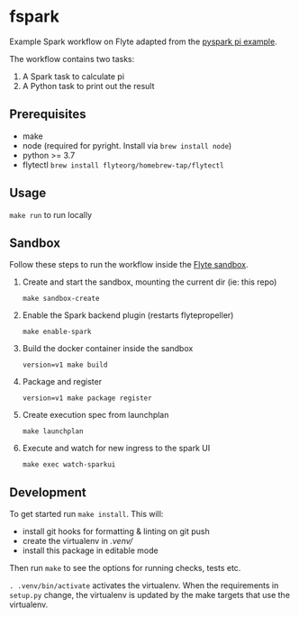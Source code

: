 # fspark

Example Spark workflow on Flyte adapted from the [pyspark pi example](https://docs.flyte.org/projects/cookbook/en/latest/auto/integrations/kubernetes/k8s_spark/pyspark_pi.html).

The workflow contains two tasks:

1. A Spark task to calculate pi
1. A Python task to print out the result

## Prerequisites

- make
- node (required for pyright. Install via `brew install node`)
- python >= 3.7
- flytectl `brew install flyteorg/homebrew-tap/flytectl`

## Usage

`make run` to run locally

## Sandbox

Follow these steps to run the workflow inside the [Flyte sandbox](https://docs.flyte.org/en/latest/deployment/sandbox.html).

1. Create and start the sandbox, mounting the current dir (ie: this repo)

   ```
   make sandbox-create
   ```

1. Enable the Spark backend plugin (restarts flytepropeller)

   ```
   make enable-spark
   ```

1. Build the docker container inside the sandbox

   ```
   version=v1 make build
   ```

1. Package and register

   ```
   version=v1 make package register
   ```

1. Create execution spec from launchplan

   ```
   make launchplan
   ```

1. Execute and watch for new ingress to the spark UI

   ```
   make exec watch-sparkui
   ```

## Development

To get started run `make install`. This will:

- install git hooks for formatting & linting on git push
- create the virtualenv in _.venv/_
- install this package in editable mode

Then run `make` to see the options for running checks, tests etc.

`. .venv/bin/activate` activates the virtualenv. When the requirements in `setup.py` change, the virtualenv is updated by the make targets that use the virtualenv.
